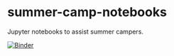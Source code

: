 # summer-camp-notebooks
Jupyter notebooks to assist summer campers.

[![Binder](https://mybinder.org/badge_logo.svg)](https://mybinder.org/v2/gh/dna-storage/summer-camp-notebooks/HEAD)
